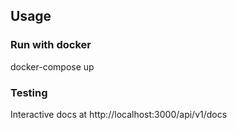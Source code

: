 ## Usage

### Run with docker
docker-compose up

### Testing
Interactive docs at http://localhost:3000/api/v1/docs